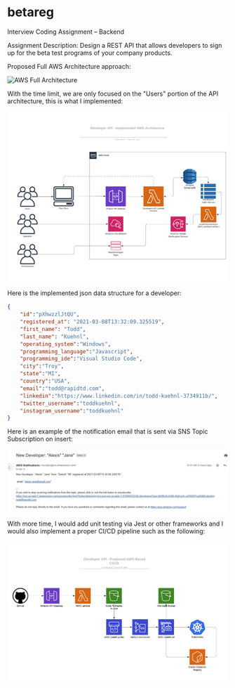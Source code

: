 # betareg

Interview Coding Assignment – Backend

Assignment Description: Design a REST API that allows developers to sign up for the beta test programs of your 
company products.

Proposed Full AWS Architecture approach:

![AWS Full Architecture](https://d2908q01vomqb2.cloudfront.net/ca3512f4dfa95a03169c5a670a4c91a19b3077b4/2019/10/11/main_architecture_diagram.png)

With the time limit, we are only focused on the "Users" portion of the API architecture, this is what I implemented:

![Implemented Architecture](https://github.com/tkuehnl/betareg/blob/main/images/implemented.png?raw=true)

Here is the implemented json data structure for a developer:
```json
{
	"id":"pXhwzzlJtQU",
	"registered_at": "2021-03-08T13:32:09.325519",
	"first_name": "Todd",
	"last_name": "Kuehnl",
	"operating_system":"Windows",
	"programming_language":"Javascript",
	"programming_ide":"Visual Studio Code",
	"city":"Troy",
	"state":"MI",
	"country":"USA",
	"email":"todd@rapidtd.com",
	"linkedin":"https://www.linkedin.com/in/todd-kuehnl-3734911b/",
	"twitter_username":"toddkuehnl",
	"instagram_username":"toddkuehnl"
}
```

Here is an example of the notification email that is sent via SNS Topic Subscription on insert:

![SNS Email](https://github.com/tkuehnl/betareg/blob/main/images/email_subscriber.JPG?raw=true)

With more time, I would add unit testing via Jest or other frameworks and I would also implement a proper CI/CD pipeline such as the following:

![Proposed AWS CI/CD](https://github.com/tkuehnl/betareg/blob/main/images/ci_cd.png?raw=true)
